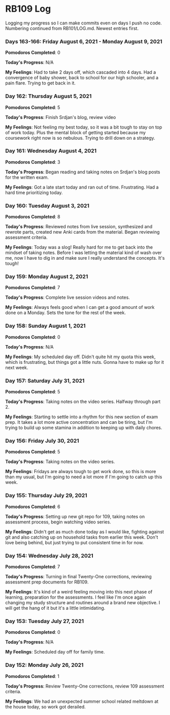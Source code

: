 # RB109 Log

Logging my progress so I can make commits even on days I push no code. Numbering continued from RB101/LOG.md. Newest entries first.

### Days 163-166: Friday August 6, 2021 - Monday August 9, 2021

**Pomodoros Completed**: 0

**Today's Progress**: N/A

**My Feelings**: Had to take 2 days off, which cascaded into 4 days. Had a convergence of baby shower, back to school for our high schooler, and a pain flare. Trying to get back in it.

### Day 162: Thursday August 5, 2021

**Pomodoros Completed**: 5

**Today's Progress**: Finish Srdjan's blog, review video

**My Feelings**: Not feeling my best today, so it was a bit tough to stay on top of work today. Plus the mental block of getting started because my coursework right now is so nebulous. Trying to drill down on a strategy.

### Day 161: Wednesday August 4, 2021

**Pomodoros Completed**: 3

**Today's Progress**: Began reading and taking notes on Srdjan's blog posts for the written exam.

**My Feelings**: Got a late start today and ran out of time. Frustrating. Had a hard time prioritizing today.

### Day 160: Tuesday August 3, 2021

**Pomodoros Completed**: 8

**Today's Progress**: Reviewed notes from live session, synthesized and rewrote parts, created new Anki cards from the material. Began reviewing assessment criteria.

**My Feelings**: Today was a slog! Really hard for me to get back into the mindset of taking notes. Before I was letting the material kind of wash over me, now I have to dig in and make sure I really understand the concepts. It's tough!

### Day 159: Monday August 2, 2021

**Pomodoros Completed**: 7

**Today's Progress**: Complete live session videos and notes.

**My Feelings**: Always feels good when I can get a good amount of work done on a Monday. Sets the tone for the rest of the week.

### Day 158: Sunday August 1, 2021

**Pomodoros Completed**: 0

**Today's Progress**: N/A

**My Feelings**: My scheduled day off. Didn't quite hit my quota this week, which is frustrating, but things got a little nuts. Gonna have to make up for it next week.

### Day 157: Saturday July 31, 2021

**Pomodoros Completed**: 5

**Today's Progress**: Taking notes on the video series. Halfway through part 2.

**My Feelings**: Starting to settle into a rhythm for this new section of exam prep. It takes a lot more active concentration and can be tiring, but I'm trying to build up some stamina in addition to keeping up with daily chores.

### Day 156: Friday July 30, 2021

**Pomodoros Completed**: 5

**Today's Progress**: Taking notes on the video series.

**My Feelings**: Fridays are always tough to get work done, so this is more than my usual, but I'm going to need a lot more if I'm going to catch up this week.

### Day 155: Thursday July 29, 2021

**Pomodoros Completed**: 6

**Today's Progress**: Setting up new git repo for 109, taking notes on assessment process, begin watching video series.

**My Feelings**: Didn't get as much done today as I would like, fighting against git and also catching up on household tasks from earlier this week. Don't love being behind, but just trying to put consistent time in for now.

### Day 154: Wednesday July 28, 2021

**Pomodoros Completed**: 7

**Today's Progress**: Turning in final Twenty-One corrections, reviewing assessment prep documents for RB109.

**My Feelings**: It's kind of a weird feeling moving into this next phase of learning, preparation for the assessments. I feel like I'm once again changing my study structure and routines around a brand new objective. I will get the hang of it but it's a little intimidating.

### Day 153: Tuesday July 27, 2021

**Pomodoros Completed**: 0

**Today's Progress**: N/A

**My Feelings**: Scheduled day off for family time.

### Day 152: Monday July 26, 2021

**Pomodoros Completed**: 1

**Today's Progress**: Review Twenty-One corrections, review 109 assessment criteria.

**My Feelings**: We had an unexpected summer school related meltdown at the house today, so work got derailed.